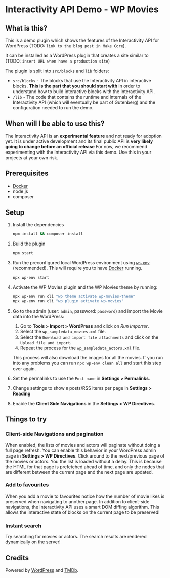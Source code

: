 # Interactivity API Demo - WP Movies

## What is this?

This is a demo plugin which shows the features of the Interactivity API for
WordPress (TODO: `link to the blog post in Make Core`).

It can be installed as a WordPress plugin that creates a site similar to (TODO: `insert URL when have a production site`)

The plugin is split into `src/blocks` and `lib` folders:

- `src/blocks` - The blocks that use the Interactivity API in interactive
  blocks. **This is the part that you should start with** in order to understand
  how to build interactive blocks with the Interactivity API.
- `/lib` - The code that contains the runtime and internals of the Interactivity API (which
  will eventually be part of Gutenberg) and the configuration needed to run the demo.

## When will I be able to use this?

The Interactivity API is an **experimental feature** and not ready for adoption yet.
It is under active development and its final public API is **very likely going to change before an official release**
For now, we recommend experimenting with the Interactivity API via this demo. Use this in
your projects at your own risk.

## Prerequisites

- [Docker](https://www.docker.com/)
- node.js
- composer

## Setup

1. Install the dependencies

    ```sh
    npm install && composer install
    ```

2. Build the plugin

    ```sh
    npm start
    ```

3. Run the preconfigured local WordPress environment using
   [`wp-env`](https://developer.wordpress.org/block-editor/reference-guides/packages/packages-env/)
   (recommended). This will require you to have
   [Docker](https://www.docker.com/) running.

   ```sh
   npx wp-env start
   ```

4. Activate the WP Movies plugin and the WP Movies theme by running:

    ```sh
    npx wp-env run cli "wp theme activate wp-movies-theme"
    npx wp-env run cli "wp plugin activate wp-movies"
    ```

5. Go to the admin (user: `admin`, password: `password`) and import the Movie data into the WordPress:
    1. Go to **Tools > Import > WordPress** and click on _Run Importer_.
    2. Select the `wp_sampledata_movies.xml` file.
    3. Select the `Download and import file attachments` and click on the
       `Upload file and import`.
    4. Repeat the process for the `wp_sampledata_actors.xml` file.

    This process will also download the images for all the movies. If you run into any
    problems you can run `npx wp-env clean all` and start this step over again.

6. Set the permalinks to use the `Post name` in **Settings > Permalinks**.
7. Change settings to show `8` posts/RSS items per page in **Settings > Reading**
8. Enable the **Client Side Navigations** in the **Settings > WP Directives**.

## Things to try

### Client-side Navigations and pagination

When enabled, the lists of movies and actors will paginate without doing a full
page refresh. You can enable this behavior in your WordPress admin page in
**Settings > WP Directives**. Click around to the next/previous
page of the movies or actors. You the list is loaded without a delay. This is
because the HTML for that page is prefetched ahead of time, and only the
nodes that are different between the current page and the next page are updated.

### Add to favourites

When you add a movie to favourites notice how the number of movie likes is
preserved when navigating to another page. In addition to client-side
navigations, the Interactivity API uses a smart DOM diffing algorithm. This
allows the interactive state of blocks on the current page to be preserved!

### Instant search

Try searching for movies or actors. The search results are rendered dynamically
on the server!

## Credits

Powered by [WordPress](https://wordpress.org/) and [TMDb](https://www.themoviedb.org/).